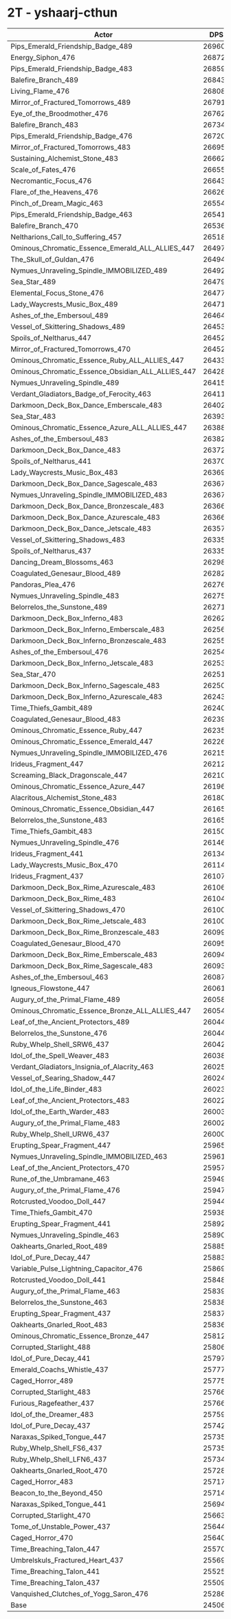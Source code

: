 # 2T - yshaarj-cthun
| Actor | DPS | Increase |
|---|:---:|:---:|
|Pips_Emerald_Friendship_Badge_489|269607|10.02%|
|Energy_Siphon_476|268723|9.66%|
|Pips_Emerald_Friendship_Badge_483|268595|9.60%|
|Balefire_Branch_489|268434|9.54%|
|Living_Flame_476|268087|9.40%|
|Mirror_of_Fractured_Tomorrows_489|267911|9.32%|
|Eye_of_the_Broodmother_476|267626|9.21%|
|Balefire_Branch_483|267343|9.09%|
|Pips_Emerald_Friendship_Badge_476|267202|9.03%|
|Mirror_of_Fractured_Tomorrows_483|266953|8.93%|
|Sustaining_Alchemist_Stone_483|266621|8.80%|
|Scale_of_Fates_476|266558|8.77%|
|Necromantic_Focus_476|266436|8.72%|
|Flare_of_the_Heavens_476|266267|8.65%|
|Pinch_of_Dream_Magic_463|265542|8.36%|
|Pips_Emerald_Friendship_Badge_463|265415|8.31%|
|Balefire_Branch_470|265363|8.28%|
|Neltharions_Call_to_Suffering_457|265185|8.21%|
|Ominous_Chromatic_Essence_Emerald_ALL_ALLIES_447|264972|8.12%|
|The_Skull_of_Guldan_476|264944|8.11%|
|Nymues_Unraveling_Spindle_IMMOBILIZED_489|264925|8.11%|
|Sea_Star_489|264790|8.05%|
|Elemental_Focus_Stone_476|264774|8.04%|
|Lady_Waycrests_Music_Box_489|264714|8.02%|
|Ashes_of_the_Embersoul_489|264649|7.99%|
|Vessel_of_Skittering_Shadows_489|264533|7.95%|
|Spoils_of_Neltharus_447|264527|7.94%|
|Mirror_of_Fractured_Tomorrows_470|264526|7.94%|
|Ominous_Chromatic_Essence_Ruby_ALL_ALLIES_447|264336|7.87%|
|Ominous_Chromatic_Essence_Obsidian_ALL_ALLIES_447|264282|7.84%|
|Nymues_Unraveling_Spindle_489|264150|7.79%|
|Verdant_Gladiators_Badge_of_Ferocity_463|264118|7.78%|
|Darkmoon_Deck_Box_Dance_Emberscale_483|264020|7.74%|
|Sea_Star_483|263932|7.70%|
|Ominous_Chromatic_Essence_Azure_ALL_ALLIES_447|263887|7.68%|
|Ashes_of_the_Embersoul_483|263827|7.66%|
|Darkmoon_Deck_Box_Dance_483|263729|7.62%|
|Spoils_of_Neltharus_441|263705|7.61%|
|Lady_Waycrests_Music_Box_483|263694|7.60%|
|Darkmoon_Deck_Box_Dance_Sagescale_483|263678|7.60%|
|Nymues_Unraveling_Spindle_IMMOBILIZED_483|263674|7.60%|
|Darkmoon_Deck_Box_Dance_Bronzescale_483|263668|7.59%|
|Darkmoon_Deck_Box_Dance_Azurescale_483|263660|7.59%|
|Darkmoon_Deck_Box_Dance_Jetscale_483|263577|7.56%|
|Vessel_of_Skittering_Shadows_483|263357|7.47%|
|Spoils_of_Neltharus_437|263355|7.46%|
|Dancing_Dream_Blossoms_463|262984|7.31%|
|Coagulated_Genesaur_Blood_489|262821|7.25%|
|Pandoras_Plea_476|262762|7.22%|
|Nymues_Unraveling_Spindle_483|262758|7.22%|
|Belorrelos_the_Sunstone_489|262712|7.20%|
|Darkmoon_Deck_Box_Inferno_483|262629|7.17%|
|Darkmoon_Deck_Box_Inferno_Emberscale_483|262562|7.14%|
|Darkmoon_Deck_Box_Inferno_Bronzescale_483|262559|7.14%|
|Ashes_of_the_Embersoul_476|262547|7.14%|
|Darkmoon_Deck_Box_Inferno_Jetscale_483|262535|7.13%|
|Sea_Star_470|262513|7.12%|
|Darkmoon_Deck_Box_Inferno_Sagescale_483|262506|7.12%|
|Darkmoon_Deck_Box_Inferno_Azurescale_483|262430|7.09%|
|Time_Thiefs_Gambit_489|262409|7.08%|
|Coagulated_Genesaur_Blood_483|262393|7.07%|
|Ominous_Chromatic_Essence_Ruby_447|262353|7.06%|
|Ominous_Chromatic_Essence_Emerald_447|262268|7.02%|
|Nymues_Unraveling_Spindle_IMMOBILIZED_476|262155|6.98%|
|Irideus_Fragment_447|262127|6.96%|
|Screaming_Black_Dragonscale_447|262105|6.95%|
|Ominous_Chromatic_Essence_Azure_447|261967|6.90%|
|Alacritous_Alchemist_Stone_483|261802|6.83%|
|Ominous_Chromatic_Essence_Obsidian_447|261659|6.77%|
|Belorrelos_the_Sunstone_483|261650|6.77%|
|Time_Thiefs_Gambit_483|261504|6.71%|
|Nymues_Unraveling_Spindle_476|261468|6.69%|
|Irideus_Fragment_441|261341|6.64%|
|Lady_Waycrests_Music_Box_470|261144|6.56%|
|Irideus_Fragment_437|261072|6.53%|
|Darkmoon_Deck_Box_Rime_Azurescale_483|261065|6.53%|
|Darkmoon_Deck_Box_Rime_483|261049|6.52%|
|Vessel_of_Skittering_Shadows_470|261003|6.51%|
|Darkmoon_Deck_Box_Rime_Jetscale_483|261001|6.50%|
|Darkmoon_Deck_Box_Rime_Bronzescale_483|260993|6.50%|
|Coagulated_Genesaur_Blood_470|260952|6.48%|
|Darkmoon_Deck_Box_Rime_Emberscale_483|260947|6.48%|
|Darkmoon_Deck_Box_Rime_Sagescale_483|260939|6.48%|
|Ashes_of_the_Embersoul_463|260878|6.45%|
|Igneous_Flowstone_447|260611|6.35%|
|Augury_of_the_Primal_Flame_489|260581|6.33%|
|Ominous_Chromatic_Essence_Bronze_ALL_ALLIES_447|260547|6.32%|
|Leaf_of_the_Ancient_Protectors_489|260449|6.28%|
|Belorrelos_the_Sunstone_476|260441|6.28%|
|Ruby_Whelp_Shell_SRW6_437|260420|6.27%|
|Idol_of_the_Spell_Weaver_483|260382|6.25%|
|Verdant_Gladiators_Insignia_of_Alacrity_463|260252|6.20%|
|Vessel_of_Searing_Shadow_447|260241|6.19%|
|Idol_of_the_Life_Binder_483|260234|6.19%|
|Leaf_of_the_Ancient_Protectors_483|260222|6.19%|
|Idol_of_the_Earth_Warder_483|260034|6.11%|
|Augury_of_the_Primal_Flame_483|260026|6.11%|
|Ruby_Whelp_Shell_URW6_437|260007|6.10%|
|Erupting_Spear_Fragment_447|259657|5.96%|
|Nymues_Unraveling_Spindle_IMMOBILIZED_463|259612|5.94%|
|Leaf_of_the_Ancient_Protectors_470|259578|5.92%|
|Rune_of_the_Umbramane_463|259492|5.89%|
|Augury_of_the_Primal_Flame_476|259475|5.88%|
|Rotcrusted_Voodoo_Doll_447|259449|5.87%|
|Time_Thiefs_Gambit_470|259381|5.84%|
|Erupting_Spear_Fragment_441|258922|5.66%|
|Nymues_Unraveling_Spindle_463|258901|5.65%|
|Oakhearts_Gnarled_Root_489|258853|5.63%|
|Idol_of_Pure_Decay_447|258839|5.62%|
|Variable_Pulse_Lightning_Capacitor_476|258694|5.56%|
|Rotcrusted_Voodoo_Doll_441|258489|5.48%|
|Augury_of_the_Primal_Flame_463|258397|5.44%|
|Belorrelos_the_Sunstone_463|258385|5.44%|
|Erupting_Spear_Fragment_437|258370|5.43%|
|Oakhearts_Gnarled_Root_483|258364|5.43%|
|Ominous_Chromatic_Essence_Bronze_447|258129|5.33%|
|Corrupted_Starlight_488|258062|5.30%|
|Idol_of_Pure_Decay_441|257975|5.27%|
|Emerald_Coachs_Whistle_437|257774|5.19%|
|Caged_Horror_489|257753|5.18%|
|Corrupted_Starlight_483|257666|5.14%|
|Furious_Ragefeather_437|257665|5.14%|
|Idol_of_the_Dreamer_483|257599|5.12%|
|Idol_of_Pure_Decay_437|257426|5.05%|
|Naraxas_Spiked_Tongue_447|257353|5.02%|
|Ruby_Whelp_Shell_FS6_437|257350|5.01%|
|Ruby_Whelp_Shell_LFN6_437|257340|5.01%|
|Oakhearts_Gnarled_Root_470|257287|4.99%|
|Caged_Horror_483|257179|4.94%|
|Beacon_to_the_Beyond_450|257144|4.93%|
|Naraxas_Spiked_Tongue_441|256947|4.85%|
|Corrupted_Starlight_470|256638|4.72%|
|Tome_of_Unstable_Power_437|256440|4.64%|
|Caged_Horror_470|256407|4.63%|
|Time_Breaching_Talon_447|255700|4.34%|
|Umbrelskuls_Fractured_Heart_437|255697|4.34%|
|Time_Breaching_Talon_441|255257|4.16%|
|Time_Breaching_Talon_437|255095|4.09%|
|Vanquished_Clutches_of_Yogg_Saron_476|252865|3.18%|
|Base|245062|0.00%|
